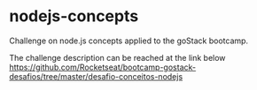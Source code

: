 # nodejs-concepts
Challenge on node.js concepts applied to the goStack bootcamp.

The challenge description can be reached at the link below
https://github.com/Rocketseat/bootcamp-gostack-desafios/tree/master/desafio-conceitos-nodejs
